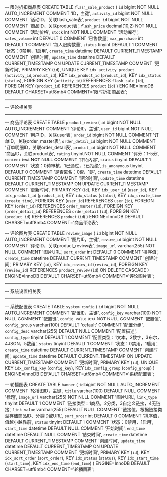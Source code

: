 -- 限时折扣商品表
CREATE TABLE `flash_sale_product` (
  `id` bigint NOT NULL AUTO_INCREMENT COMMENT 'ID，主键',
  `activity_id` bigint NOT NULL COMMENT '活动ID，关联flash_sale表',
  `product_id` bigint NOT NULL COMMENT '商品ID，关联product表',
  `flash_price` decimal(10,2) NOT NULL COMMENT '活动价格',
  `stock` int NOT NULL COMMENT '活动库存',
  `sales_volume` int DEFAULT 0 COMMENT '已售数量',
  `max_purchase` int DEFAULT 1 COMMENT '每人限购数量',
  `status` tinyint DEFAULT 1 COMMENT '状态：0禁用，1启用',
  `create_time` datetime DEFAULT CURRENT_TIMESTAMP COMMENT '创建时间',
  `update_time` datetime DEFAULT CURRENT_TIMESTAMP ON UPDATE CURRENT_TIMESTAMP COMMENT '更新时间',
  PRIMARY KEY (`id`),
  UNIQUE KEY `idx_activity_product` (`activity_id`,`product_id`),
  KEY `idx_product_id` (`product_id`),
  KEY `idx_status` (`status`),
  FOREIGN KEY (`activity_id`) REFERENCES `flash_sale` (`id`),
  FOREIGN KEY (`product_id`) REFERENCES `product` (`id`)
) ENGINE=InnoDB DEFAULT CHARSET=utf8mb4 COMMENT='限时折扣商品表';

-- ----------------------------
-- 评论相关表
-- ----------------------------

-- 商品评论表
CREATE TABLE `product_review` (
  `id` bigint NOT NULL AUTO_INCREMENT COMMENT '评论ID，主键',
  `user_id` bigint NOT NULL COMMENT '用户ID，关联user表',
  `order_id` bigint NOT NULL COMMENT '订单ID，关联order_master表',
  `order_detail_id` bigint NOT NULL COMMENT '订单明细ID，关联order_detail表',
  `product_id` bigint NOT NULL COMMENT '商品ID，关联product表',
  `rating` tinyint NOT NULL COMMENT '评分：1-5分',
  `content` text NOT NULL COMMENT '评论内容',
  `status` tinyint DEFAULT 1 COMMENT '状态：0待审核，1已通过，2已拒绝',
  `is_anonymous` tinyint DEFAULT 0 COMMENT '是否匿名：0否，1是',
  `create_time` datetime DEFAULT CURRENT_TIMESTAMP COMMENT '评论时间',
  `update_time` datetime DEFAULT CURRENT_TIMESTAMP ON UPDATE CURRENT_TIMESTAMP COMMENT '更新时间',
  PRIMARY KEY (`id`),
  KEY `idx_user_id` (`user_id`),
  KEY `idx_product_id` (`product_id`),
  KEY `idx_status` (`status`),
  KEY `idx_create_time` (`create_time`),
  FOREIGN KEY (`user_id`) REFERENCES `user` (`id`),
  FOREIGN KEY (`order_id`) REFERENCES `order_master` (`id`),
  FOREIGN KEY (`order_detail_id`) REFERENCES `order_detail` (`id`),
  FOREIGN KEY (`product_id`) REFERENCES `product` (`id`)
) ENGINE=InnoDB DEFAULT CHARSET=utf8mb4 COMMENT='商品评论表';

-- 评论图片表
CREATE TABLE `review_image` (
  `id` bigint NOT NULL AUTO_INCREMENT COMMENT '图片ID，主键',
  `review_id` bigint NOT NULL COMMENT '评论ID，关联product_review表',
  `image_url` varchar(255) NOT NULL COMMENT '图片URL',
  `sort_order` int DEFAULT 0 COMMENT '排序值',
  `create_time` datetime DEFAULT CURRENT_TIMESTAMP COMMENT '创建时间',
  PRIMARY KEY (`id`),
  KEY `idx_review_id` (`review_id`),
  FOREIGN KEY (`review_id`) REFERENCES `product_review` (`id`) ON DELETE CASCADE
) ENGINE=InnoDB DEFAULT CHARSET=utf8mb4 COMMENT='评论图片表';

-- ----------------------------
-- 系统设置相关表
-- ----------------------------

-- 系统配置表
CREATE TABLE `system_config` (
  `id` bigint NOT NULL AUTO_INCREMENT COMMENT '配置ID，主键',
  `config_key` varchar(100) NOT NULL COMMENT '配置键',
  `config_value` text NOT NULL COMMENT '配置值',
  `config_group` varchar(100) DEFAULT 'default' COMMENT '配置分组',
  `config_desc` varchar(255) DEFAULT NULL COMMENT '配置描述',
  `config_type` tinyint DEFAULT 1 COMMENT '配置类型：1文本，2数字，3布尔，4JSON，5数组',
  `status` tinyint DEFAULT 1 COMMENT '状态：0禁用，1启用',
  `create_time` datetime DEFAULT CURRENT_TIMESTAMP COMMENT '创建时间',
  `update_time` datetime DEFAULT CURRENT_TIMESTAMP ON UPDATE CURRENT_TIMESTAMP COMMENT '更新时间',
  PRIMARY KEY (`id`),
  UNIQUE KEY `idx_config_key` (`config_key`),
  KEY `idx_config_group` (`config_group`)
) ENGINE=InnoDB DEFAULT CHARSET=utf8mb4 COMMENT='系统配置表';

-- 轮播图表
CREATE TABLE `banner` (
  `id` bigint NOT NULL AUTO_INCREMENT COMMENT '轮播图ID，主键',
  `title` varchar(100) DEFAULT NULL COMMENT '标题',
  `image_url` varchar(255) NOT NULL COMMENT '图片URL',
  `link_type` tinyint DEFAULT 1 COMMENT '链接类型：1商品，2分类，3自定义链接，4无链接',
  `link_value` varchar(255) DEFAULT NULL COMMENT '链接值，根据链接类型存储商品ID、分类ID或URL',
  `sort_order` int DEFAULT 0 COMMENT '排序值，值越小越靠前',
  `status` tinyint DEFAULT 1 COMMENT '状态：0禁用，1启用',
  `start_time` datetime DEFAULT NULL COMMENT '开始时间',
  `end_time` datetime DEFAULT NULL COMMENT '结束时间',
  `create_time` datetime DEFAULT CURRENT_TIMESTAMP COMMENT '创建时间',
  `update_time` datetime DEFAULT CURRENT_TIMESTAMP ON UPDATE CURRENT_TIMESTAMP COMMENT '更新时间',
  PRIMARY KEY (`id`),
  KEY `idx_sort_order` (`sort_order`),
  KEY `idx_status` (`status`),
  KEY `idx_start_time` (`start_time`),
  KEY `idx_end_time` (`end_time`)
) ENGINE=InnoDB DEFAULT CHARSET=utf8mb4 COMMENT='轮播图表';